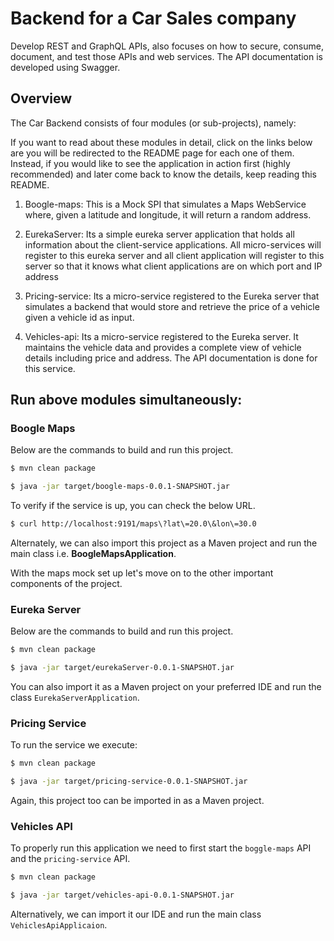 # Backend for a Car Sales company

Develop REST and GraphQL APIs, also focuses on how to secure, consume, document, and test those APIs and web services. The API documentation is developed using Swagger.

## Overview

The Car Backend consists of four modules (or sub-projects), namely:

If you want to read about these modules in detail, click on the links below are you will be redirected to the README page for each one of them. Instead, if you would like to see the application in action first (highly recommended) and later come back to know the details, keep reading this README.

1. Boogle-maps: This is a Mock SPI that simulates a Maps    WebService where, given a latitude and longitude, it  will return a random address.

2. EurekaServer: Its a simple eureka server application that holds all information about the client-service applications. All micro-services will register to this eureka server and all client application will register to this server so that it knows what client applications are on which port and IP address

3. Pricing-service: Its a micro-service registered to the Eureka server that simulates a backend that would store and retrieve the price of a vehicle given a vehicle id as input.

4. Vehicles-api: Its a micro-service registered to the Eureka server. It maintains the vehicle data and provides a complete view of vehicle details including price and address. The API documentation is done for this service.

 
## Run above modules simultaneously:

### Boogle Maps
Below are the commands to build and run this project.

```bash
$ mvn clean package

$ java -jar target/boogle-maps-0.0.1-SNAPSHOT.jar
```

To verify if the service is up, you can check the below URL.
```bash
$ curl http://localhost:9191/maps\?lat\=20.0\&lon\=30.0
```

Alternately, we can also import this project as a Maven project and run the main class i.e. __BoogleMapsApplication__.

With the maps mock set up let's move on to the other important components of the project.

### Eureka Server

Below are the commands to build and run this project.

```bash
$ mvn clean package

$ java -jar target/eurekaServer-0.0.1-SNAPSHOT.jar
```

You can also import it as a Maven project on your preferred IDE and run the class `EurekaServerApplication`.

### Pricing Service
To run the service we execute:

```bash
$ mvn clean package

$ java -jar target/pricing-service-0.0.1-SNAPSHOT.jar
```

Again, this project too can be imported in as a Maven project.

### Vehicles API

To properly run this application we need to first start the `boggle-maps` API and the `pricing-service` API. 

```bash
$ mvn clean package

$ java -jar target/vehicles-api-0.0.1-SNAPSHOT.jar
```

Alternatively, we can import it our IDE and run the main class `VehiclesApiApplicaion`.
